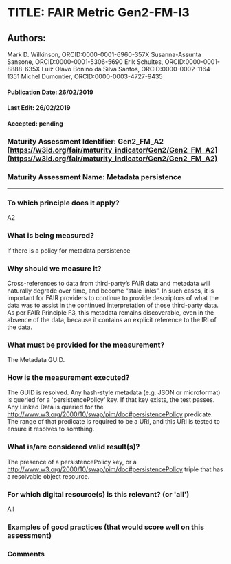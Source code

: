 # TITLE:  FAIR Metric Gen2-FM-I3

## Authors: 
Mark D. Wilkinson, ORCID:0000-0001-6960-357X
Susanna-Assunta Sansone, ORCID:0000-0001-5306-5690
Erik Schultes, ORCID:0000-0001-8888-635X
Luiz Olavo Bonino da Silva Santos, ORCID:0000-0002-1164-1351
Michel Dumontier, ORCID:0000-0003-4727-9435

#### Publication Date: 26/02/2019
#### Last Edit: 26/02/2019
#### Accepted: pending


### Maturity Assessment Identifier: Gen2_FM_A2 [https://w3id.org/fair/maturity_indicator/Gen2/Gen2_FM_A2](https://w3id.org/fair/maturity_indicator/Gen2/Gen2_FM_A2)

### Maturity Assessment Name:   Metadata persistence

----

### To which principle does it apply?  
A2

### What is being measured?
If there is a policy for metadata persistence

### Why should we measure it?
Cross-references to data from third-party’s FAIR data and metadata will naturally degrade over time, and become “stale links”. In such cases, it is important for FAIR providers to continue to provide descriptors of what the data was to assist in the continued interpretation of those third-party data. As per FAIR Principle F3, this metadata remains discoverable, even in the absence of the data, because it contains an explicit reference to the IRI of the data.



### What must be provided for the measurement?
The Metadata GUID.


### How is the measurement executed?
The GUID is resolved.  Any hash-style metadata (e.g. JSON or microformat) is queried for a 'persistencePolicy' key.
If that key exists, the test passes.  Any Linked Data is queried for the http://www.w3.org/2000/10/swap/pim/doc#persistencePolicy
predicate.  The range of that predicate is required to be a URI, and this URI is tested to ensure it resolves to somthing.



### What is/are considered valid result(s)?
The presence of a persistencePolicy key, or a http://www.w3.org/2000/10/swap/pim/doc#persistencePolicy triple that
has a resolvable object resource.

### For which digital resource(s) is this relevant? (or 'all')
All

### Examples of good practices (that would score well on this assessment)


### Comments
